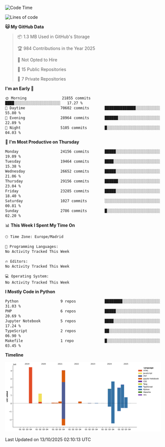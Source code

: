 <!--START_SECTION:waka-->
![Code Time](http://img.shields.io/badge/Code%20Time-839%20hrs%2038%20mins-blue)

![Lines of code](https://img.shields.io/badge/From%20Hello%20World%20I%27ve%20Written-19.7%20million%20lines%20of%20code-blue)

**🐱 My GitHub Data** 

> 📦 1.3 MB Used in GitHub's Storage 
 > 
> 🏆 984 Contributions in the Year 2025
 > 
> 🚫 Not Opted to Hire
 > 
> 📜 15 Public Repositories 
 > 
> 🔑 7 Private Repositories 
 > 
**I'm an Early 🐤** 

```text
🌞 Morning                21855 commits       ████░░░░░░░░░░░░░░░░░░░░░   17.27 % 
🌆 Daytime                70602 commits       ██████████████░░░░░░░░░░░   55.80 % 
🌃 Evening                28964 commits       ██████░░░░░░░░░░░░░░░░░░░   22.89 % 
🌙 Night                  5105 commits        █░░░░░░░░░░░░░░░░░░░░░░░░   04.03 % 
```
📅 **I'm Most Productive on Thursday** 

```text
Monday                   24156 commits       █████░░░░░░░░░░░░░░░░░░░░   19.09 % 
Tuesday                  19464 commits       ████░░░░░░░░░░░░░░░░░░░░░   15.38 % 
Wednesday                26652 commits       █████░░░░░░░░░░░░░░░░░░░░   21.06 % 
Thursday                 29156 commits       ██████░░░░░░░░░░░░░░░░░░░   23.04 % 
Friday                   23285 commits       █████░░░░░░░░░░░░░░░░░░░░   18.40 % 
Saturday                 1027 commits        ░░░░░░░░░░░░░░░░░░░░░░░░░   00.81 % 
Sunday                   2786 commits        █░░░░░░░░░░░░░░░░░░░░░░░░   02.20 % 
```


📊 **This Week I Spent My Time On** 

```text
🕑︎ Time Zone: Europe/Madrid

💬 Programming Languages: 
No Activity Tracked This Week

🔥 Editors: 
No Activity Tracked This Week

💻 Operating System: 
No Activity Tracked This Week
```

**I Mostly Code in Python** 

```text
Python                   9 repos             ████████░░░░░░░░░░░░░░░░░   31.03 % 
PHP                      6 repos             █████░░░░░░░░░░░░░░░░░░░░   20.69 % 
Jupyter Notebook         5 repos             ████░░░░░░░░░░░░░░░░░░░░░   17.24 % 
TypeScript               2 repos             ██░░░░░░░░░░░░░░░░░░░░░░░   06.90 % 
Makefile                 1 repo              █░░░░░░░░░░░░░░░░░░░░░░░░   03.45 % 
```



**Timeline**

![Lines of Code chart](https://raw.githubusercontent.com/danisoronellas/danisoronellas/main/assets/bar_graph.png)


 Last Updated on 13/10/2025 02:10:13 UTC
<!--END_SECTION:waka-->
